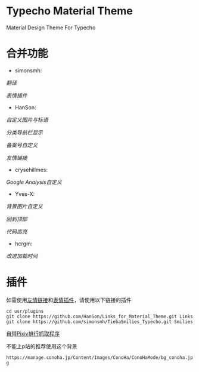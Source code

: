 ﻿# Typecho Material Theme
Material Design Theme For Typecho    

# 合并功能

- simonsmh:  

 _翻译_

 _表情插件_

- HanSon:  

 _自定义图片与标语_

 _分类导航栏显示_

 _备案号自定义_
 
 _友情链接_

- crysehillmes:  

 _Google Analysis自定义_

- Yves-X:  

 _背景图片自定义_

 _回到顶部_

 _代码高亮_

- hcrgm:

 _改进加载时间_

# 插件

如需使用[友情链接](https://github.com/HanSon/Links_for_Material_Theme)和[表情插件](https://github.com/simonsmh/TiebaSmilies_Typecho)，请使用以下链接的插件  

```
cd usr/plugins
git clone https://github.com/HanSon/Links_for_Material_Theme.git Links
git clone https://github.com/simonsmh/TiebaSmilies_Typecho.git Smilies
```

[自带Pixiv排行抓取程序](https://github.com/simonsmh/Pixiv-Ranking-PHP)  

不能上p站的推荐使用这个背景  

`https://manage.conoha.jp/Content/Images/ConoHa/ConoHaMode/bg_conoha.jpg`
